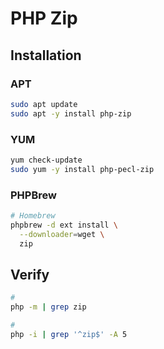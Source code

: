 # PHP Zip

## Installation

### APT

```sh
sudo apt update
sudo apt -y install php-zip
```

### YUM

```sh
yum check-update
sudo yum -y install php-pecl-zip
```

### PHPBrew

```sh
# Homebrew
phpbrew -d ext install \
  --downloader=wget \
  zip
```

## Verify

```sh
#
php -m | grep zip

#
php -i | grep '^zip$' -A 5
```

<!-- ## Issues

### TBD

```log
PHP Warning:  Module 'zip' already loaded in Unknown on line 0
```

```sh
phpbrew -d ext clean --purge zip
``` -->
